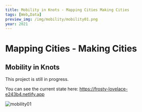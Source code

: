 ```yaml
---
title: Mobility in Knots - Mapping Cities Making Cities
tags: [Web,Data]
preview_img: /img/mobility/mobility01.png
year: 2021
---
```


# Mapping Cities - Making Cities
## Mobility in Knots

This project is still in progress. 

You can see the current state here: https://frosty-lovelace-e243b4.netlify.app


![mobility01](/img/mobility/mobility01.png)